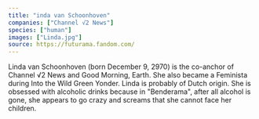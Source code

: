 ```yaml
---
title: "inda van Schoonhoven"
companies: ["Channel √2 News"]
species: ["human"]
images: ["Linda.jpg"]
source: https://futurama.fandom.com/
---
```

Linda van Schoonhoven (born December 9, 2970) is the co-anchor of Channel √2 News and Good Morning, Earth. She also became a Feminista during Into the Wild Green Yonder. Linda is probably of Dutch origin. She is obsessed with alcoholic drinks because in "Benderama", after all alcohol is gone, she appears to go crazy and screams that she cannot face her children.